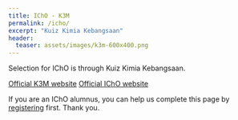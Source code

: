 ```yaml
---
title: IChO - K3M
permalink: /icho/
excerpt: "Kuiz Kimia Kebangsaan"
header:
  teaser: assets/images/k3m-600x400.png
---
```


Selection for IChO is through Kuiz Kimia Kebangsaan.

[Official K3M website](https://ikm.org.my/outreach-programs/kuiz-kimia-kebangsaaan-malaysia-k3m/)
[Official IChO website](https://www.ichosc.org/)

If you are an IChO alumnus, you can help us complete this page by [registering](/alumni) first. Thank you.
